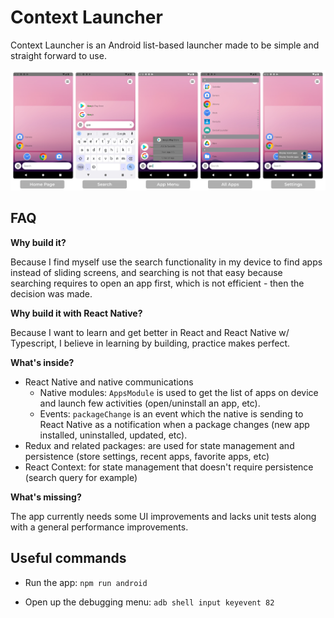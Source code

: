 # Context Launcher

Context Launcher is an Android list-based launcher made to be simple and straight forward to use.

![Tux, the Linux mascot](/assets/Context_Launcher_Preview.jpg)

## FAQ

**Why build it?**

Because I find myself use the search functionality in my device to find apps instead of sliding screens, and searching is not that easy because searching requires to open an app first, which is not efficient - then the decision was made.

**Why build it with React Native?**

Because I want to learn and get better in React and React Native w/ Typescript, I believe in learning by building, practice makes perfect.

**What's inside?**

- React Native and native communications
  - Native modules: `AppsModule` is used to get the list of apps on device and launch few activities (open/uninstall an app, etc).
  - Events: `packageChange` is an event which the native is sending to React Native as a notification when a package changes (new app installed, uninstalled, updated, etc).
- Redux and related packages: are used for state management and persistence (store settings, recent apps, favorite apps, etc)
- React Context: for state management that doesn't require persistence (search query for example)

**What's missing?**

The app currently needs some UI improvements and lacks unit tests along with a general performance improvements.

## Useful commands

- Run the app: `npm run android`

- Open up the debugging menu: `adb shell input keyevent 82`
